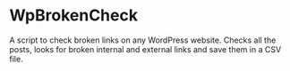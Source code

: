 # WpBrokenCheck
A script to check broken links on any WordPress website. Checks all the posts, looks for broken internal and external links and save them in a CSV file.

